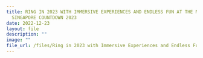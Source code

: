 ```yaml
---
title: RING IN 2023 WITH IMMERSIVE EXPERIENCES AND ENDLESS FUN AT THE MARINA BAY
  SINGAPORE COUNTDOWN 2023
date: 2022-12-23
layout: file
description: ""
image: ""
file_url: /files/Ring in 2023 with Immersive Experiences and Endless Fun.pdf
---
```

